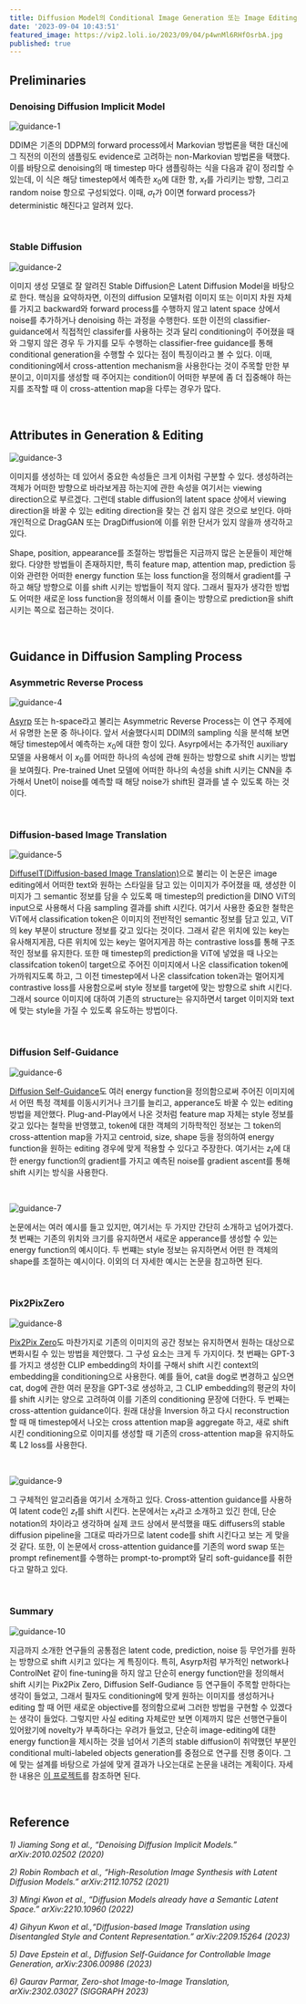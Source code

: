 ```yaml
---
title: Diffusion Model의 Conditional Image Generation 또는 Image Editing을 위한 Guidance
date: '2023-09-04 10:43:51'
featured_image: https://vip2.loli.io/2023/09/04/p4wnMl6RHfOsrbA.jpg
published: true
---
```






## Preliminaries



### Denoising Diffusion Implicit Model

![guidance-1](https://vip2.loli.io/2023/09/04/gEtQeNsIbarymAS.jpg)



DDIM은 기존의 DDPM의 forward process에서 Markovian 방법론을 택한 대신에 그 직전의 이전의 샘플링도 evidence로 고려하는 non-Markovian 방법론을 택했다. 이를 바탕으로 denoising의 매 timestep 마다 샘플링하는 식을 다음과 같이 정리할 수 있는데, 이 식은 해당 timestep에서 예측한 $x_0$에 대한 항, $x_t$를 가리키는 방향, 그리고 random noise 항으로 구성되었다. 이때, $\sigma_t$가 0이면 forward process가 deterministic 해진다고 알려져 있다.



<br/>



### Stable Diffusion

![guidance-2](https://vip2.loli.io/2023/09/04/3Bp9fRoHCYev71U.jpg)



이미지 생성 모델로 잘 알려진 Stable Diffusion은 Latent Diffusion Model을 바탕으로 한다. 핵심을 요약하자면, 이전의 diffusion 모델처럼 이미지 또는 이미지 차원 자체를 가지고 backward와 forward process를 수행하지 않고 latent space 상에서 noise를 추가하거나 denoising 하는 과정을 수행한다. 또한 이전의 classifier-guidance에서 직접적인 classifer를 사용하는 것과 달리 conditioning이 주어졌을 때와 그렇지 않은 경우 두 가지를 모두 수행하는 classifier-free guidance를 통해 conditional generation을 수행할 수 있다는 점이 특징이라고 볼 수 있다. 이때, conditioning에서 cross-attention mechanism을 사용한다는 것이 주목할 만한 부분이고, 이미지를 생성할 때 주어지는 condition이 어떠한 부분에 좀 더 집중해야 하는지를 조작할 때 이 cross-attention map을 다루는 경우가 많다.



<br/>



## Attributes in Generation & Editing

![guidance-3](https://vip2.loli.io/2023/09/04/rIaOq4XpgVME65F.jpg)



이미지를 생성하는 데 있어서 중요한 속성들은 크게 이처럼 구분할 수 있다. 생성하려는 객체가 어떠한 방향으로 바라보게끔 하는지에 관한 속성을 여기서는 viewing direction으로 부르겠다. 그런데 stable diffusion의 latent space 상에서 viewing direction을 바꿀 수 있는 editing direction을 찾는 건 쉽지 않은 것으로 보인다. 아마 개인적으로 DragGAN 또는 DragDiffusion에 이를 위한 단서가 있지 않을까 생각하고 있다.

Shape, position, appearance를 조절하는 방법들은 지금까지 많은 논문들이 제안해 왔다. 다양한 방법들이 존재하지만, 특히 feature map, attention map, prediction 등 이와 관련한 어떠한 energy function 또는 loss function을 정의해서 gradient를 구하고 해당 방향으로 이를 shift 시키는 방법들이 적지 않다. 그래서 필자가 생각한 방법도 어떠한 새로운 loss function을 정의해서 이를 줄이는 방향으로 prediction을 shift 시키는 쪽으로 접근하는 것이다.





<br/>



## Guidance in Diffusion Sampling Process



### Asymmetric Reverse Process

![guidance-4](https://vip2.loli.io/2023/09/04/DcqxMYTE1u7UmXn.jpg)



[Asyrp](https://arxiv.org/abs/2210.10960) 또는 h-space라고 불리는 Asymmetric Reverse Process는 이 연구 주제에서 유명한 논문 중 하나이다. 앞서 서술했다시피 DDIM의 sampling 식을 분석해 보면 해당 timestep에서 예측하는 $x_0$에 대한 항이 있다. Asyrp에서는 추가적인 auxiliary 모델을 사용해서 이 $x_0$를 어떠한 하나의 속성에 관해 원하는 방향으로 shift 시키는 방법을 보여줬다. Pre-trained Unet 모델에 어떠한 하나의 속성을 shift 시키는 CNN을 추가해서 Unet이 noise를 예측할 때 해당 noise가 shift된 결과를 낼 수 있도록 하는 것이다.





<br/>



### Diffusion-based Image Translation

![guidance-5](https://vip2.loli.io/2023/09/04/VUaZrJb75t2vy1W.jpg)



[DiffuseIT(Diffusion-based Image Translation)](https://arxiv.org/abs/2209.15264)으로 불리는 이 논문은 image editing에서 어떠한 text와 원하는 스타일을 담고 있는 이미지가 주어졌을 때, 생성한 이미지가 그 semantic 정보를 담을 수 있도록 매 timestep의 prediction을 DINO ViT의 input으로 사용해서 다음 sampling 결과를 shift 시킨다. 여기서 사용한 중요한 철학은 ViT에서 classification token은 이미지의 전반적인 semantic 정보를 담고 있고, ViT의 key 부분이 structure 정보를 갖고 있다는 것이다. 그래서 같은 위치에 있는 key는 유사해지게끔, 다른 위치에 있는 key는 멀어지게끔 하는 contrastive loss를 통해 구조적인 정보를 유지한다. 또한 매 timestep의 prediction을 ViT에 넣었을 때 나오는 classifcation token이 target으로 주어진 이미지에서 나온 classification token에 가까워지도록 하고, 그 이전 timestep에서 나온 classifcation token과는 멀어지게 contrastive loss를 사용함으로써 style 정보를 target에 맞는 방향으로 shift 시킨다. 그래서 source 이미지에 대하여 기존의 structure는 유지하면서 target 이미지와 text에 맞는 style을 가질 수 있도록 유도하는 방법이다.





<br/>



### Diffusion Self-Guidance

![guidance-6](https://vip2.loli.io/2023/09/04/JrvVwK8cjmRuHd9.jpg)



[Diffusion Self-Guidance](https://arxiv.org/abs/2306.00986)도 여러 energy function을 정의함으로써 주어진 이미지에서 어떤 특정 객체를 이동시키거나 크기를 늘리고, apperance도 바꿀 수 있는 editing 방법을 제안했다. Plug-and-Play에서 나온 것처럼 feature map 자체는 style 정보를 갖고 있다는 철학을 반영했고, token에 대한 객체의 기하학적인 정보는 그 token의 cross-attention map을 가지고 centroid, size, shape 등을 정의하여 energy function을 원하는 editing 경우에 맞게 적용할 수 있다고 주장한다. 여기서는 $z_t$에 대한 energy function의 gradient를 가지고 예측된 noise를 gradient ascent를 통해 shift 시키는 방식을 사용한다.





<br/>



![guidance-7](https://vip2.loli.io/2023/09/04/zDUcRyQbi1f43gE.jpg)



논문에서는 여러 예시를 들고 있지만, 여기서는 두 가지만 간단히 소개하고 넘어가겠다. 첫 번째는 기존의 위치와 크기를 유지하면서 새로운 apperance를 생성할 수 있는 energy function의 예시이다. 두 번쨰는 style 정보는 유지하면서 어떤 한 객체의 shape를 조절하는 예시이다. 이외의 더 자세한 예시는 논문을 참고하면 된다.





<br/>



### Pix2PixZero

![guidance-8](https://vip2.loli.io/2023/09/04/Qo3zaHGX5U2vN6s.jpg)



[Pix2Pix Zero](https://arxiv.org/abs/2302.03027)도 마찬가지로 기존의 이미지의 공간 정보는 유지하면서 원하는 대상으로 변화시킬 수 있는 방법을 제안했다. 그 구성 요소는 크게 두 가지이다. 첫 번째는 GPT-3를 가지고 생성한 CLIP embedding의 차이를 구해서 shift 시킨 context의 embedding을 conditioning으로 사용한다. 예를 들어, cat을 dog로 변경하고 싶으면 cat, dog에 관한 여러 문장을 GPT-3로 생성하고, 그 CLIP embedding의 평균의 차이를 shift 시키는 양으로 고려하여 이를 기존의 conditioning 문장에 더한다. 두 번째는 cross-attention guidance이다. 원래 대상을 Inversion 하고 다시 reconstruction 할 때 매 timestep에서 나오는 cross attention map을 aggregate 하고, 새로 shift 시킨 conditioning으로 이미지를 생성할 때 기존의 cross-attention map을 유지하도록 L2 loss를 사용한다.



<br/>





![guidance-9](https://vip2.loli.io/2023/09/04/lz7NHhdeRLjKfWP.jpg)



그 구체적인 알고리즘을 여기서 소개하고 있다. Cross-attention guidance를 사용하여 latent code인 $z_t$를 shift 시킨다. 논문에서는 $x_t$라고 소개하고 있긴 한데, 단순 notation의 차이라고 생각하며 실제 코드 상에서 분석했을 때도 diffusers의 stable diffusion pipeline을 그대로 따라가므로 latent code를 shift 시킨다고 보는 게 맞을 것 같다. 또한, 이 논문에서 cross-attention guidance를 기존의 word swap 또는 prompt refinement를 수행하는 prompt-to-prompt와 달리 soft-guidance를 취한다고 말하고 있다.





<br/>



### Summary

![guidance-10](https://vip2.loli.io/2023/09/04/p4wnMl6RHfOsrbA.jpg)

지금까지 소개한 연구들의 공통점은 latent code, prediction, noise 등 무언가를 원하는 방향으로 shift 시키고 있다는 게 특징이다. 특히, Asyrp처럼 부가적인 network나 ControlNet 같이 fine-tuning을 하지 않고 단순히 energy function만을 정의해서 shift 시키는 Pix2Pix Zero, Diffusion Self-Gudiance 등 연구들이 주목할 만하다는 생각이 들었고, 그래서 필자도 conditioning에 맞게 원하는 이미지를 생성하거나 editing 할 때 어떤 새로운 objective를 정의함으로써 그러한 방법을 구현할 수 있겠다는 생각이 들었다. 그렇지만 사실 editing 자체로만 보면 이제까지 많은 선행연구들이 있어왔기에 novelty가 부족하다는 우려가 들었고, 단순히 image-editing에 대한 energy function을 제시하는 것을 넘어서 기존의 stable diffusion이 취약했던 부분인 conditional multi-labeled objects generation를 중점으로 연구를 진행 중이다. 그에 맞는 설계를 바탕으로 가설에 맞게 결과가 나오는대로 논문을 내려는 계획이다. 자세한 내용은 [이 프로젝트](https://glanceyes.github.io/project/suppress-to-impress)를 참조하면 된다.





<br/>



## Reference



*1) Jiaming Song et al., “Denoising Diffusion Implicit Models.” arXiv:2010.02502 (2020)*

*2)* *Robin Rombach et al., “High-Resolution Image Synthesis with Latent Diffusion Models.” arXiv:2112.10752 (2021)*

*3) Mingi Kwon et al., “Diffusion Models already have a Semantic Latent Space.” arXiv:2210.10960 (2022)*

*4)* *Gihyun Kwon et al.,“Diffusion-based Image Translation using Disentangled Style and Content Representation.” arXiv:2209.15264 (2023)*

*5) Dave Epstein et al., Diffusion Self-Guidance for Controllable Image Generation, arXiv:2306.00986 (2023)* 

*6) Gaurav Parmar, Zero-shot Image-to-Image Translation, arXiv:2302.03027 (SIGGRAPH 2023)* 
